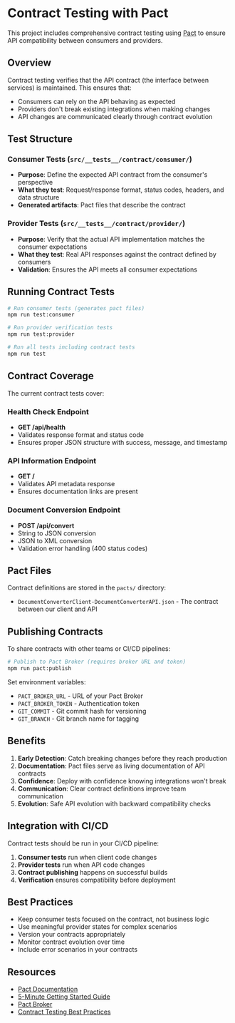 # Contract Testing with Pact

This project includes comprehensive contract testing using [Pact](https://docs.pact.io/5-minute-getting-started-guide) to ensure API compatibility between consumers and providers.

## Overview

Contract testing verifies that the API contract (the interface between services) is maintained. This ensures that:
- Consumers can rely on the API behaving as expected
- Providers don't break existing integrations when making changes
- API changes are communicated clearly through contract evolution

## Test Structure

### Consumer Tests (`src/__tests__/contract/consumer/`)
- **Purpose**: Define the expected API contract from the consumer's perspective
- **What they test**: Request/response format, status codes, headers, and data structure
- **Generated artifacts**: Pact files that describe the contract

### Provider Tests (`src/__tests__/contract/provider/`)
- **Purpose**: Verify that the actual API implementation matches the consumer expectations
- **What they test**: Real API responses against the contract defined by consumers
- **Validation**: Ensures the API meets all consumer expectations

## Running Contract Tests

```bash
# Run consumer tests (generates pact files)
npm run test:consumer

# Run provider verification tests
npm run test:provider

# Run all tests including contract tests
npm run test
```

## Contract Coverage

The current contract tests cover:

### Health Check Endpoint
- **GET /api/health**
- Validates response format and status code
- Ensures proper JSON structure with success, message, and timestamp

### API Information Endpoint
- **GET /**
- Validates API metadata response
- Ensures documentation links are present

### Document Conversion Endpoint
- **POST /api/convert**
- String to JSON conversion
- JSON to XML conversion
- Validation error handling (400 status codes)

## Pact Files

Contract definitions are stored in the `pacts/` directory:
- `DocumentConverterClient-DocumentConverterAPI.json` - The contract between our client and API

## Publishing Contracts

To share contracts with other teams or CI/CD pipelines:

```bash
# Publish to Pact Broker (requires broker URL and token)
npm run pact:publish
```

Set environment variables:
- `PACT_BROKER_URL` - URL of your Pact Broker
- `PACT_BROKER_TOKEN` - Authentication token
- `GIT_COMMIT` - Git commit hash for versioning
- `GIT_BRANCH` - Git branch name for tagging

## Benefits

1. **Early Detection**: Catch breaking changes before they reach production
2. **Documentation**: Pact files serve as living documentation of API contracts
3. **Confidence**: Deploy with confidence knowing integrations won't break
4. **Communication**: Clear contract definitions improve team communication
5. **Evolution**: Safe API evolution with backward compatibility checks

## Integration with CI/CD

Contract tests should be run in your CI/CD pipeline:

1. **Consumer tests** run when client code changes
2. **Provider tests** run when API code changes
3. **Contract publishing** happens on successful builds
4. **Verification** ensures compatibility before deployment

## Best Practices

- Keep consumer tests focused on the contract, not business logic
- Use meaningful provider states for complex scenarios
- Version your contracts appropriately
- Monitor contract evolution over time
- Include error scenarios in your contracts

## Resources

- [Pact Documentation](https://docs.pact.io/)
- [5-Minute Getting Started Guide](https://docs.pact.io/5-minute-getting-started-guide)
- [Pact Broker](https://docs.pact.io/pact_broker/)
- [Contract Testing Best Practices](https://docs.pact.io/best_practices/)
